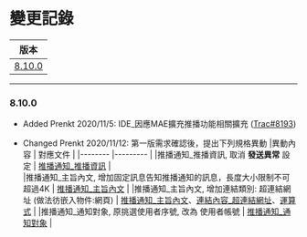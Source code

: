 變更記錄
===
| 版本 |
| :---: |
| [8.10.0](#v8_10_0) |

***
### <a id='v8_10_0'></a>8.10.0
* Added Prenkt 2020/11/5: IDE_因應MAE擴充推播功能相關擴充 ([Trac#8193])

* Changed Prenkt 2020/11/12: 第一版需求確認後，提出下列規格異動 
    |異動內容 | 對應文件 |
    |-------- |--------- |
    |推播通知_推播資訊, 取消 **發送異常** 設定                             | [推播通知_推播資訊][link_fieldbreak5] |          
    |推播通知_主旨內文, 增加固定訊息告知推播通知的訊息，長度大小限制不可超過4K | [推播通知_主旨內文][link_fieldbreak3] | 
    |推播通知_主旨內文, 增加連結類別: 超連結網址 (做法彷嵌入物件:網頁)        | [推播通知_主旨內文][link_fieldbreak3]、[連結內容_超連結網址][link_linkurl]、[運算式][link_expression] |
    |推播通知_通知對象, 原挑選使用者序號, 改為 使用者帳號                    | [推播通知_通知對象][link_fieldbreak4] |
    





<!-- 超連結 -->
[link_fieldbreak3]:BAMAENotice.md#fieldbreak3 "欄位說明/主旨內文"
[link_fieldbreak4]:BAMAENotice.md#fieldbreak4 "欄位說明/通知對象"    
[link_fieldbreak5]:BAMAENotice.md#fieldbreak5 "欄位說明/推播資訊"
[link_linkurl]:MAENotice-Link-URL.md "連結內容_超連結網址"
[link_expression]:Expression.md "運算式"

[Trac#8193]:http://trac.uneec.com/trac/neco/ticket/8193 "#8193"